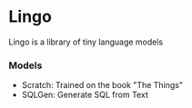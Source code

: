 # Lingo

Lingo is a library of tiny language models

### Models

- Scratch: Trained on the book "The Things"
- SQLGen: Generate SQL from Text
